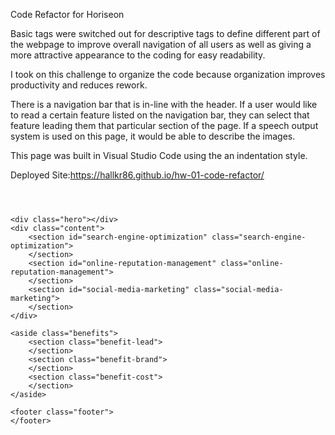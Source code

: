 Code Refactor for Horiseon

Basic tags were switched out for descriptive tags to define different part of the webpage to improve 
overall navigation of all users as well as giving a more attractive appearance to the coding for easy readability.

I took on this challenge to organize the code because organization improves productivity and reduces rework.

There is a navigation bar that is in-line with the header. If a user would like to read a certain feature listed on the navigation bar, they can select that feature leading them that particular section of the page. If a speech output system is used on this page, it would be able to describe the images.

This page was built in Visual Studio Code using the an indentation style.

Deployed Site:https://hallkr86.github.io/hw-01-code-refactor/

<head>
</head>

<body>
    <header class="header">
        <div>
            <nav>
            </nav>
        </div>
    </header>

    <div class="hero"></div>
    <div class="content">
        <section id="search-engine-optimization" class="search-engine-optimization">
        </section>
        <section id="online-reputation-management" class="online-reputation-management">
        </section>
        <section id="social-media-marketing" class="social-media-marketing">
        </section>
    </div>

    <aside class="benefits">
        <section class="benefit-lead">
        </section>
        <section class="benefit-brand">
        </section>
        <section class="benefit-cost">
        </section>
    </aside>

    <footer class="footer">
    </footer>
    


